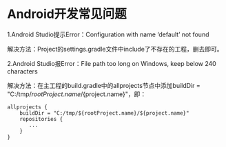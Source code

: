 Android开发常见问题
=====================

1.Android Studio提示Error：Configuration with name ‘default’ not found

解决方法：Project的settings.gradle文件中include了不存在的工程，删去即可。

2.Android Studio报Error：File path too long on Windows, keep below 240 characters

解决方法：在主工程的build.gradle中的allprojects节点中添加buildDir = "C:/tmp/${rootProject.name}/${project.name}"，即：
```
allprojects {
    buildDir = "C:/tmp/${rootProject.name}/${project.name}"
    repositories {
       ...
    }
}
```
